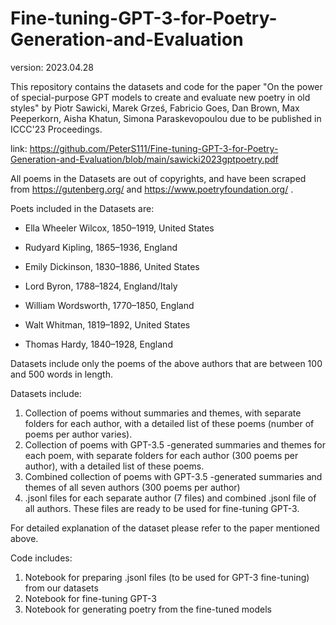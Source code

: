 # Fine-tuning-GPT-3-for-Poetry-Generation-and-Evaluation

version: 2023.04.28

This repository contains the datasets and code for the paper "On the power of special-purpose GPT models to create and evaluate new poetry in old styles" by Piotr Sawicki, Marek Grześ, Fabricio Goes, Dan Brown, Max Peeperkorn, Aisha Khatun, Simona Paraskevopoulou
due to be published in ICCC'23 Proceedings.

link: https://github.com/PeterS111/Fine-tuning-GPT-3-for-Poetry-Generation-and-Evaluation/blob/main/sawicki2023gptpoetry.pdf

All poems in the Datasets are out of copyrights, and have been scraped from https://gutenberg.org/ and https://www.poetryfoundation.org/ .

  Poets included in the Datasets are:

  * Ella Wheeler Wilcox, 1850–1919, United States

   * Rudyard Kipling, 1865–1936, England

   * Emily Dickinson, 1830–1886, United States 

   * Lord Byron, 1788–1824, England/Italy

   * William Wordsworth, 1770–1850, England

   * Walt Whitman, 1819–1892, United States 

   * Thomas Hardy, 1840–1928, England


Datasets include only the poems of the above authors that are between 100 and 500 words in length.

Datasets include:

1. Collection of poems without summaries and themes, with separate folders for each author, with a detailed list of these poems (number of poems per author varies).
2. Collection of poems with GPT-3.5 -generated summaries and themes for each poem, with separate folders for each author (300 poems per author), with a detailed list of these poems.
3. Combined collection of poems with GPT-3.5 -generated summaries and themes of all seven authors (300 poems per author)
4. .jsonl files for each separate author (7 files) and combined .jsonl file of all authors. These files are ready to be used for fine-tuning GPT-3.

For detailed explanation of the dataset please refer to the paper mentioned above. 


Code includes: 

1. Notebook for preparing .jsonl files (to be used for GPT-3 fine-tuning) from our datasets
2. Notebook for fine-tuning GPT-3
3. Notebook for generating poetry from the fine-tuned models
